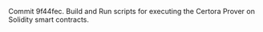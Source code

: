 Commit 9f44fec.                    Build and Run scripts for executing the Certora Prover on Solidity smart contracts.